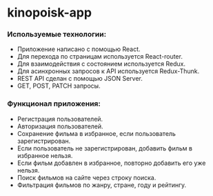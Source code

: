 # kinopoisk-app

### Используемые технологии:
<ul>
<li>Приложение написано с помощью React.</li>
<li>Для перехода по страницам используется React-router.</li>
<li>Для взаимодействия с состоянием используется Redux.</li>
<li>Для асинхронных запросов к API используется Redux-Thunk.</li>
<li>REST API сделан с помощью JSON Server.</li>
<li>GET, POST, PATCH запросы.</li>
</ul>

### Функционал приложения:
<ul>
<li>Регистрация пользователей.</li>
<li>Авторизация пользователей.</li>
<li>Сохранение фильма в избранное, если пользователь зарегистрирован.</li>
<li>Если пользователь не зарегистрирован, добавить фильм в избранное нельзя.</li>
<li>Если фильм добавлен в избранное, повторно добавить его уже нельзя.</li>
<li>Поиск фильмов на сайте через строку поиска.</li>
<li>Фильтрация фильмов по жанру, стране, году и рейтингу.</li>
</ul>
